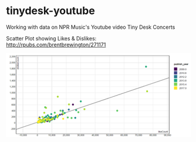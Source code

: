 # tinydesk-youtube
Working with data on NPR Music's Youtube video Tiny Desk Concerts

Scatter Plot showing Likes & Dislikes:
http://rpubs.com/brentbrewington/271171

![](Like_Dislike_Screenshot.PNG)
